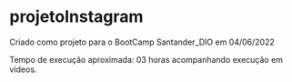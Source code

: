# projetoInstagram

Criado como projeto para o BootCamp Santander_DIO em 04/06/2022

Tempo de execução aproximada: 03 horas acompanhando execução em vídeos.
